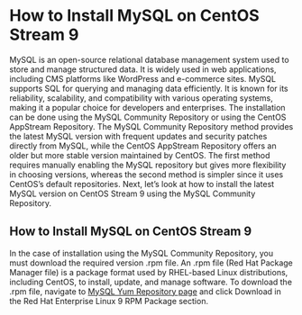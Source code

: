 # How to Install MySQL on CentOS Stream 9
MySQL is an open-source relational database management system used to store and manage structured data. It is widely used in web applications, including CMS platforms like WordPress and e-commerce sites. MySQL supports SQL for querying and managing data efficiently. It is known for its reliability, scalability, and compatibility with various operating systems, making it a popular choice for developers and enterprises.
The installation can be done using the MySQL Community Repository or using the CentOS AppStream Repository. The MySQL Community Repository method provides the latest MySQL version with frequent updates and security patches directly from MySQL, while the CentOS AppStream Repository offers an older but more stable version maintained by CentOS. The first method requires manually enabling the MySQL repository but gives more flexibility in choosing versions, whereas the second method is simpler since it uses CentOS’s default repositories.
Next, let’s look at how to install the latest MySQL version on CentOS Stream 9 using the MySQL Community Repository.
## How to Install MySQL on CentOS Stream 9
In the case of installation using the MySQL Community Repository, you must download the required version .rpm file. An .rpm file (Red Hat Package Manager file) is a package format used by RHEL-based Linux distributions, including CentOS, to install, update, and manage software.
To download the .rpm file, navigate to [MySQL Yum Repository page](https://dev.mysql.com/downloads/repo/yum/) and click Download in the Red Hat Enterprise Linux 9 RPM Package section.
